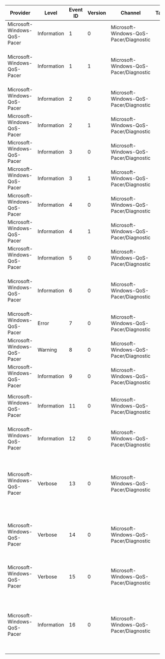 Provider                     |  Level        |  Event ID  |  Version  |  Channel                                 |  Task  |  Opcode  |  Keyword  |  Message
-----------------------------|---------------|------------|-----------|------------------------------------------|--------|----------|-----------|-------------------------------------------------------------------------------------------------------------------------------------------------------------------------------------------------------------------------------------------------------------------------------------------------
Microsoft-Windows-QoS-Pacer  |  Information  |  1         |  0        |  Microsoft-Windows-QoS-Pacer/Diagnostic  |        |          |           |  Create {FlowType} at {SendSpec.TokenRate} bytes/sec with status {Status}
Microsoft-Windows-QoS-Pacer  |  Information  |  1         |  1        |  Microsoft-Windows-QoS-Pacer/Diagnostic  |        |  Start   |           |  PACER: Flow created with status {Status} (type={FlowType}, rate={SendSpec.TokenRate}Bps, service={SendSpec.ServiceType}, dscp={Status}1, 802.1p={Status}2, system={Status}5)
Microsoft-Windows-QoS-Pacer  |  Information  |  2         |  0        |  Microsoft-Windows-QoS-Pacer/Diagnostic  |        |          |           |  Update {FlowType} from {OldSendSpec.TokenRate} to {Status}1 with status {Status}
Microsoft-Windows-QoS-Pacer  |  Information  |  2         |  1        |  Microsoft-Windows-QoS-Pacer/Diagnostic  |        |          |           |  PACER: Flow updated with status {Status} (rate={SendSpec.TokenRate}Bps, service={SendSpec.ServiceType}, dscp={Status}1, 802.1p={Status}2)
Microsoft-Windows-QoS-Pacer  |  Information  |  3         |  0        |  Microsoft-Windows-QoS-Pacer/Diagnostic  |        |          |           |  Start Pacer on NetLuid={NetLuid} ({FriendlyName})
Microsoft-Windows-QoS-Pacer  |  Information  |  3         |  1        |  Microsoft-Windows-QoS-Pacer/Diagnostic  |        |          |           |  PACER: Starting adapter {FriendlyName} (luid={NetLuid})
Microsoft-Windows-QoS-Pacer  |  Information  |  4         |  0        |  Microsoft-Windows-QoS-Pacer/Diagnostic  |        |          |           |  Stop Pacer on NetLuid={NetLuid} ({FriendlyName})
Microsoft-Windows-QoS-Pacer  |  Information  |  4         |  1        |  Microsoft-Windows-QoS-Pacer/Diagnostic  |        |          |           |  PACER: Stopping adapter {FriendlyName} (luid={NetLuid})
Microsoft-Windows-QoS-Pacer  |  Information  |  5         |  0        |  Microsoft-Windows-QoS-Pacer/Diagnostic  |        |          |           |  Update {FlowType} from {OldSendSpec.TokenRate} to {FlowType}0
Microsoft-Windows-QoS-Pacer  |  Information  |  6         |  0        |  Microsoft-Windows-QoS-Pacer/Diagnostic  |        |  Stop    |           |  PACER: Flow deleted (dropped={DroppedPackets}, scheduled={PacketsScheduled}/{BytesScheduled}, transmitted={PacketsTransmitted}/{BytesTransmitted}, nbl={NblComplete}/{NblSent})
Microsoft-Windows-QoS-Pacer  |  Error        |  7         |  0        |  Microsoft-Windows-QoS-Pacer/Diagnostic  |        |          |           |  PACER: Packet dropped, reason={DropReason}
Microsoft-Windows-QoS-Pacer  |  Warning      |  8         |  0        |  Microsoft-Windows-QoS-Pacer/Diagnostic  |        |          |           |  PACER: Non-conformance marking, dscp={DsClass}, 802.1p={TrafficClass}, WMM={Wmm}
Microsoft-Windows-QoS-Pacer  |  Information  |  9         |  0        |  Microsoft-Windows-QoS-Pacer/Diagnostic  |        |          |           |  PACER: Application-based DSCP marking policy state={Allow}
Microsoft-Windows-QoS-Pacer  |  Information  |  11        |  0        |  Microsoft-Windows-QoS-Pacer/Diagnostic  |        |          |           |  PACER: CurrentTime= {CurrentTime} BytesSent= {BytesSent} BytesDropped= {BytesDropped} NewSendWindow= {NewSendWindow} MinSendWindow= {MinSendWindow}
Microsoft-Windows-QoS-Pacer  |  Information  |  12        |  0        |  Microsoft-Windows-QoS-Pacer/Diagnostic  |        |          |           |  PACER: NetLuid= {NetLuid} CurrentTime= {CurrentTime} ActiveFlows= {ActiveFlows} ActiveWeight= {ActiveWeight} NewSendWindow= {NewSendWindow}
Microsoft-Windows-QoS-Pacer  |  Verbose      |  13        |  0        |  Microsoft-Windows-QoS-Pacer/Diagnostic  |        |          |           |  PACER: FlowConformanceEventId= {FlowConformanceEvent} CurrentTime= {CurrentTime} LastConformanceTime= {LastConformanceTime} PeakConformanceTime= {PeakConformanceTime} Tokens= {Tokens} MaxTokens= {MaxTokens} Rate= {Rate} LastConformanceCredits= {LastConformanceCredits}
Microsoft-Windows-QoS-Pacer  |  Verbose      |  14        |  0        |  Microsoft-Windows-QoS-Pacer/Diagnostic  |        |          |           |  PACER: FlowSendQueueEventId= {FlowSendQueueEvent} CurrentTime= {CurrentTime} IdleTime= {IdleTime} DelayTime= {DelayTime} BytesRequested= {BytesRequested} BytesSent= {BytesSent} BytesQueued= {BytesQueued}
Microsoft-Windows-QoS-Pacer  |  Verbose      |  15        |  0        |  Microsoft-Windows-QoS-Pacer/Diagnostic  |        |          |           |  PACER: TimerId= {TimerEvent} EventId= {TimerId} CurrentTime= {CurrentTime} SetTime= {SetTime} RunTime= {RunTime} FlowsProcessed= {FlowsProcessed} NblsSent= {NblsSent} NblsDropped= {NblsDropped} Flags= {Flags}
Microsoft-Windows-QoS-Pacer  |  Information  |  16        |  0        |  Microsoft-Windows-QoS-Pacer/Diagnostic  |        |          |           |  PACER: NetLuid= {NetLuid} CurrentTime= {CurrentTime} BytesRequested= {BytesRequested} BytesCompleted= {BytesCompleted} BytesInQueue= {BytesInQueue} BufferAvailable= {BufferAvailable} AlphaTerm= {AlphaTerm} BetaTerm= {BetaTerm} DeltaSendWindow= {DeltaSendWindow} NewSendWindow= {NetLuid}0